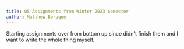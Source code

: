 ```yaml
---
title: OS Assignments from Winter 2023 Semester
author: Matthew Boruque
---
```


Starting assignments over from bottom up since didn't finish them and I want
to write the whole thing myself.
